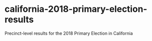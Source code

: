 # california-2018-primary-election-results
Precinct-level results for the 2018 Primary Election in California
